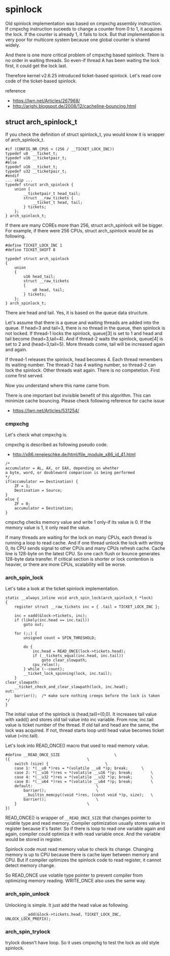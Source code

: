 # spinlock

Old spinlock implementation was based on cmpxchg assembly instruction.
If cmpxchg instruction suceeds to change a counter from 0 to 1, it acquires the lock.
If the counter is already 1, it fails to lock.
But that implementation is very poor for multicore system because one global counter is shared widely.

And there is one more critical problem of cmpxchg based spinlock.
There is no order in waiting threads.
So even-if thread A has been waiting the lock first, it could get the lock last.

Therefore kernel v2.6.25 introduced ticket-based spinlock.
Let's read core code of the ticket-based spinlock.

reference
* https://lwn.net/Articles/267968/
* http://arighi.blogspot.de/2008/12/cacheline-bouncing.html

## struct arch_spinlock_t

If you check the definition of struct spinlock_t, you would know it is wrapper of arch_spinlock_t.

```
#if (CONFIG_NR_CPUS < (256 / __TICKET_LOCK_INC))
typedef u8  __ticket_t;
typedef u16 __ticketpair_t;
#else
typedef u16 __ticket_t;
typedef u32 __ticketpair_t;
#endif
... skip ...
typedef struct arch_spinlock {
    union {
		__ticketpair_t head_tail;
		struct __raw_tickets {
			__ticket_t head, tail;
		} tickets;
	};
} arch_spinlock_t;
```

If there are many COREs more than 256, struct arch_spinlock will be bigger.
For example, if there were 256 CPUs, struct arch_spinlock would be as following.

```
#define TICKET_LOCK_INC 1
#define TICKET_SHIFT 8

typedef struct arch_spinlock
{
    union
	{
		u16 head_tail;
		struct __raw_tickets
		{
			u8 head, tail;
		} tickets;
	};
} arch_spinlock_t;
```

There are head and tail.
Yes, it is based on the queue data structure.

Let's assume that there is a queue and waiting threads are added into the queue.
If head=3 and tail=3, there is no thread in the queue, then spinlock is not locked.
If thread-1 locks the spinlock, queue[3] is set to 1 and head and tail become (head=3,tail=4).
And if thread-2 waits the spinlock, queue[4] is set to 2 and (head=3,tail=5).
More threads come, tail will be increased again and again.

If thread-1 releases the spinlock, head becomes 4.
Each thread remembers its waiting number.
The thread-2 has 4 waiting number, so thread-2 can lock the spinlock.
Other threads wait again.
There is no competetion.
First come first served.

Now you understand where this name came from.

There is one important but invisible benefit of this algorithm.
This can minimize cache bouncing.
Please check following reference for cache issue
* https://lwn.net/Articles/531254/

### cmpxchg

Let's check what cmpxchg is.

cmpxchg is described as following pseudo code.
* http://x86.renejeschke.de/html/file_module_x86_id_41.html

```
/*
accumulator = AL, AX, or EAX, depending on whether
a byte, word, or doubleword comparison is being performed
*/
if(accumulator == Destination) {
    ZF = 1;
	Destination = Source;
}
else {
	ZF = 0;
	accumulator = Destination;
}
```

cmpxchg checks memory value and write 1 only-if its value is 0.
If the memory value is 1, it only read the value.

If many threads are waiting for the lock on many CPUs, each thread is running a loop to read cache.
And if one thread unlock the lock with writing 0, its CPU sends signal to other CPUs and many CPUs refresh cache.
Cache line is 128-byte on the latest CPU.
So one cach flush or bounce generates 128-byte data transfer.
If critical section is shorter or lock contention is heavier, or there are more CPUs, scalability will be worse.

### arch_spin_lock

Let's take a look at the ticket spinlock implementation.

```
static __always_inline void arch_spin_lock(arch_spinlock_t *lock)
{
    register struct __raw_tickets inc = { .tail = TICKET_LOCK_INC };

	inc = xadd(&lock->tickets, inc);
	if (likely(inc.head == inc.tail))
		goto out;

	for (;;) {
		unsigned count = SPIN_THRESHOLD;

		do {
			inc.head = READ_ONCE(lock->tickets.head);
			if (__tickets_equal(inc.head, inc.tail))
				goto clear_slowpath;
			cpu_relax();
		} while (--count);
		__ticket_lock_spinning(lock, inc.tail);
	}
clear_slowpath:
	__ticket_check_and_clear_slowpath(lock, inc.head);
out:
	barrier();	/* make sure nothing creeps before the lock is taken */
}
```

The initial value of the spinlock is (head,tail)=(0,0).
It increases tail value with xadd() and stores old tail value into inc variable.
From now, inc.tail value is ticket number of the thread.
If old tail and head are the same, the lock was acquired.
If not, thread starts loop until head value becomes ticket value (=inc.tail).

Let's look into READ_ONCE() macro that used to read memory value.

```
#define __READ_ONCE_SIZE    					\
({									\
	switch (size) {							\
	case 1: *(__u8 *)res = *(volatile __u8 *)p; break;		\
	case 2: *(__u16 *)res = *(volatile __u16 *)p; break;		\
	case 4: *(__u32 *)res = *(volatile __u32 *)p; break;		\
	case 8: *(__u64 *)res = *(volatile __u64 *)p; break;		\
	default:							\
		barrier();						\
		__builtin_memcpy((void *)res, (const void *)p, size);	\
		barrier();						\
	}								\
})
```

READ_ONCE() is wrapper of `__READ_ONCE_SIZE` that changes pointer to volatile type and read memory.
Compiler optimization usually stores value in register because it's faster.
So if there is loop to read one variable again and again, compiler could optimiza it with read variable once.
And the variable would be stored in register.

Spinlock code must read memory value to check its change.
Changing memory is up to CPU because there is cache layer between memory and CPU.
But if compiler optimizes the spinlock code to read register, it cannot detect memory change.

So READ_ONCE use volatile type pointer to prevent compiler from optimizing memory reading.
WRITE_ONCE also uses the same way.

### arch_spin_unlock

Unlocking is simple.
It just add the head value as following.
```
    	__add(&lock->tickets.head, TICKET_LOCK_INC, UNLOCK_LOCK_PREFIX);
```

### arch_spin_trylock

trylock doesn't have loop.
So it uses cmpxchg to test the lock as old style spinlock.
